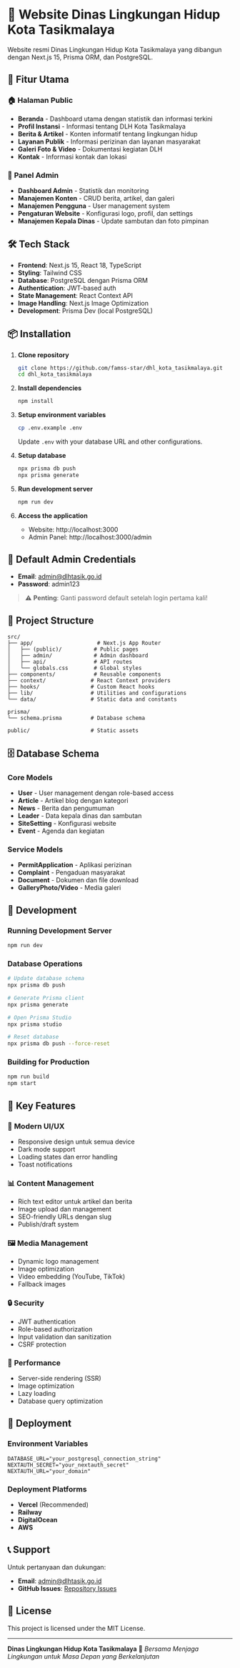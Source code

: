 # 🌱 Website Dinas Lingkungan Hidup Kota Tasikmalaya

Website resmi Dinas Lingkungan Hidup Kota Tasikmalaya yang dibangun dengan Next.js 15, Prisma ORM, dan PostgreSQL.

## 🚀 Fitur Utama

### 🏠 **Halaman Public**
- **Beranda** - Dashboard utama dengan statistik dan informasi terkini
- **Profil Instansi** - Informasi tentang DLH Kota Tasikmalaya
- **Berita & Artikel** - Konten informatif tentang lingkungan hidup
- **Layanan Publik** - Informasi perizinan dan layanan masyarakat
- **Galeri Foto & Video** - Dokumentasi kegiatan DLH
- **Kontak** - Informasi kontak dan lokasi

### 🔧 **Panel Admin**
- **Dashboard Admin** - Statistik dan monitoring
- **Manajemen Konten** - CRUD berita, artikel, dan galeri
- **Manajemen Pengguna** - User management system
- **Pengaturan Website** - Konfigurasi logo, profil, dan settings
- **Manajemen Kepala Dinas** - Update sambutan dan foto pimpinan

## 🛠️ Tech Stack

- **Frontend**: Next.js 15, React 18, TypeScript
- **Styling**: Tailwind CSS
- **Database**: PostgreSQL dengan Prisma ORM
- **Authentication**: JWT-based auth
- **State Management**: React Context API
- **Image Handling**: Next.js Image Optimization
- **Development**: Prisma Dev (local PostgreSQL)

## 📦 Installation

1. **Clone repository**
   ```bash
   git clone https://github.com/famss-star/dhl_kota_tasikmalaya.git
   cd dhl_kota_tasikmalaya
   ```

2. **Install dependencies**
   ```bash
   npm install
   ```

3. **Setup environment variables**
   ```bash
   cp .env.example .env
   ```
   Update `.env` with your database URL and other configurations.

4. **Setup database**
   ```bash
   npx prisma db push
   npx prisma generate
   ```

5. **Run development server**
   ```bash
   npm run dev
   ```

6. **Access the application**
   - Website: http://localhost:3000
   - Admin Panel: http://localhost:3000/admin

## 🔐 Default Admin Credentials

- **Email**: admin@dlhtasik.go.id
- **Password**: admin123

> ⚠️ **Penting**: Ganti password default setelah login pertama kali!

## 📁 Project Structure

```
src/
├── app/                    # Next.js App Router
│   ├── (public)/          # Public pages
│   ├── admin/             # Admin dashboard
│   ├── api/               # API routes
│   └── globals.css        # Global styles
├── components/            # Reusable components
├── context/              # React Context providers
├── hooks/                # Custom React hooks
├── lib/                  # Utilities and configurations
└── data/                 # Static data and constants

prisma/
└── schema.prisma         # Database schema

public/                   # Static assets
```

## 🗄️ Database Schema

### Core Models
- **User** - User management dengan role-based access
- **Article** - Artikel blog dengan kategori
- **News** - Berita dan pengumuman
- **Leader** - Data kepala dinas dan sambutan
- **SiteSetting** - Konfigurasi website
- **Event** - Agenda dan kegiatan

### Service Models
- **PermitApplication** - Aplikasi perizinan
- **Complaint** - Pengaduan masyarakat
- **Document** - Dokumen dan file download
- **GalleryPhoto/Video** - Media galeri

## 🔧 Development

### Running Development Server
```bash
npm run dev
```

### Database Operations
```bash
# Update database schema
npx prisma db push

# Generate Prisma client
npx prisma generate

# Open Prisma Studio
npx prisma studio

# Reset database
npx prisma db push --force-reset
```

### Building for Production
```bash
npm run build
npm start
```

## 🌟 Key Features

### 🎨 **Modern UI/UX**
- Responsive design untuk semua device
- Dark mode support
- Loading states dan error handling
- Toast notifications

### 📊 **Content Management**
- Rich text editor untuk artikel dan berita
- Image upload dan management
- SEO-friendly URLs dengan slug
- Publish/draft system

### 🖼️ **Media Management**
- Dynamic logo management
- Image optimization
- Video embedding (YouTube, TikTok)
- Fallback images

### 🔒 **Security**
- JWT authentication
- Role-based authorization
- Input validation dan sanitization
- CSRF protection

### 📱 **Performance**
- Server-side rendering (SSR)
- Image optimization
- Lazy loading
- Database query optimization

## 🚀 Deployment

### Environment Variables
```env
DATABASE_URL="your_postgresql_connection_string"
NEXTAUTH_SECRET="your_nextauth_secret"
NEXTAUTH_URL="your_domain"
```

### Deployment Platforms
- **Vercel** (Recommended)
- **Railway**
- **DigitalOcean**
- **AWS**

## 📞 Support

Untuk pertanyaan dan dukungan:
- **Email**: admin@dlhtasik.go.id
- **GitHub Issues**: [Repository Issues](https://github.com/famss-star/dhl_kota_tasikmalaya/issues)

## 📄 License

This project is licensed under the MIT License.

---

**Dinas Lingkungan Hidup Kota Tasikmalaya** 🌿
*Bersama Menjaga Lingkungan untuk Masa Depan yang Berkelanjutan*
